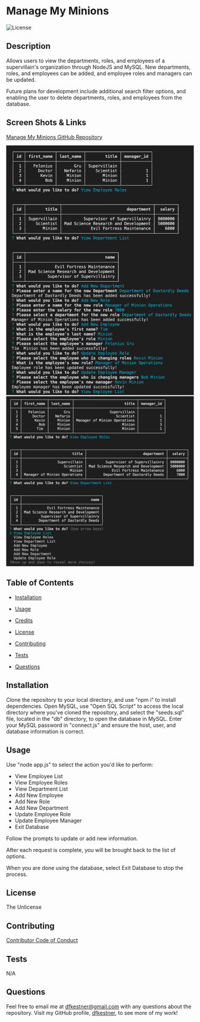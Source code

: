 # Manage My Minions

![License](https://img.shields.io/badge/License-The%20Unlicense-lightblue.svg)

## Description

Allows users to view the departments, roles, and employees of a supervillain's organization through NodeJS and MySQL. New departments, roles, and employees can be added, and employee roles and managers can be updated.

Future plans for development include additional search filter options, and enabling the user to delete departments, roles, and employees from the database.

## Screen Shots & Links
[Manage My Minions GitHub Repository](https://github.com/dfkestner/Manage-My-Minions)

![First Screen Shot](https://github.com/dfkestner/Manage-My-Minions/blob/main/ManageMinions1.png)
![Second Screen Shot](https://github.com/dfkestner/Manage-My-Minions/blob/main/ManageMinions2.png)

## Table of Contents

* [Installation](#installation)

* [Usage](#usage)

* [Credits](#credits)

* [License](#license)

* [Contributing](#contributing)

* [Tests](#tests)

* [Questions](#questions)

## Installation

Clone the repository to your local directory, and use "npm i" to install dependencies. Open MySQL, use "Open SQL Script" to access the local directory where you've cloned the repository, and select the "seeds.sql" file, located in the "db" directory, to open the database in MySQL. Enter your MySQL password in "connect.js" and ensure the host, user, and database information is correct.

## Usage

Use "node app.js" to select the action you'd like to perform:
- View Employee List
- View Employee Roles
- View Department List
- Add New Employee
- Add New Role
- Add New Department
- Update Employee Role
- Update Employee Manager
- Exit Database

Follow the prompts to update or add new information. 

After each request is complete, you will be brought back to the list of options. 

When you are done using the database, select Exit Database to stop the process.

## License

The Unlicense

## Contributing

[Contributor Code of Conduct](https://www.contributor-covenant.org/version/2/0/code_of_conduct/code_of_conduct.md)

## Tests

N/A

## Questions

Feel free to email me at dfkestner@gmail.com with any questions about the repository. Visit my GitHub profile, [dfkestner](https://github.com/dfkestner/), to see more of my work!
